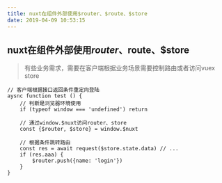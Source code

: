 ```yaml
---
title: nuxt在组件外部使用$router、$route、$store
date: 2019-04-09 10:53:15
---
```

## nuxt在组件外部使用$router、$route、$store
> 有些业务需求，需要在客户端根据业务场景需要控制路由或者访问vuex store

```
// 客户端根据接口返回条件重定向登陆
aysnc function test () {
    // 判断是浏览器环境使用
    if (typeof window === 'undefined') return
    
    // 通过window.$nuxt访问router、store
    const {$router, $store} = window.$nuxt
    
    // 根据条件跳转路由
    const res = await request($store.state.data) // ...
    if (res.aaa) {
        $router.push({name: 'login'})
    }
}

```
  